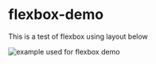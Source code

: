 # flexbox-demo

This is a test of flexbox using layout below

![example used for flexbox demo](https://github.com/rain15/flexbox-demo/raw/master/img/flexbox-example.png)

